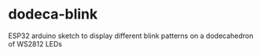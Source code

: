 # dodeca-blink
ESP32 arduino sketch to display different blink patterns on a dodecahedron of WS2812 LEDs
